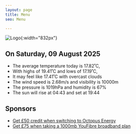 ```yaml
---
layout: page
title: Menu
seo: Menu

---
```


![Logo](/images/logo.jpg){:width="832px"}

<!-- weather_marker starts -->
## On Saturday, 09 August 2025

- The average temperature today is 17.82˚C,
- With highs of 19.41˚C and lows of 17.19˚C,
- It may feel like 17.41˚C with overcast clouds
- The wind speed is 2.68m/s and visibility is 10000m
- The pressure is 1019hPa and humidity is 67%
- The sun will rise at 04:43 and set at 19:44

<!-- weather_marker ends -->

## Sponsors

- [Get £50 credit when switching to Octopus Energy](https://bit.ly/3oD1nnS)
- [Get £75 when taking a 1000mb YouFibre broadband plan](https://aklam.io/91zWhU?)
